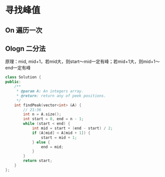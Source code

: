 # 寻找峰值

## On 遍历一次

## Ologn 二分法
原理：mid, mid+1，若mid大，则start～mid一定有峰；若mid+1大，则mid+1～end一定有峰

```C++
class Solution {
public:
    /**
     * @param A: An integers array.
     * @return: return any of peek positions.
     */
    int findPeak(vector<int> &A) {
        // 21:36
        int n = A.size();
        int start = 0, end = n - 1;
        while (start < end) {
            int mid = start + (end - start) / 2;
            if (A[mid] < A[mid + 1]) {
                start = mid + 1;
            } else {
                end = mid;
            }
        }
        return start;
    }
};
```

